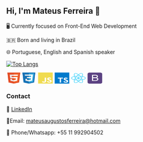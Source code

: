 ## Hi, I'm Mateus Ferreira  👋
 🖥️ Currently focused on Front-End Web Development
 
 🇧🇷 Born and living in Brazil
 
 🌐 Portuguese, English and Spanish speaker



[![Top Langs](https://github-readme-stats.vercel.app/api/top-langs/?username=mateusasferreira&layout=compact)](https://github.com/anuraghazra/github-readme-stats)

<img align="center" alt="HTML" height="30" width="40" src="https://raw.githubusercontent.com/devicons/devicon/master/icons/html5/html5-original.svg"><img align="center" alt="CSS" height="30" width="40" src="https://raw.githubusercontent.com/devicons/devicon/master/icons/css3/css3-original.svg">
<img align="center" alt="JavaScript" height="30" width="40" src="https://raw.githubusercontent.com/devicons/devicon/master/icons/javascript/javascript-plain.svg">
<img align="center" alt="TypeScript" height="30" width="40" src="https://raw.githubusercontent.com/devicons/devicon/master/icons/typescript/typescript-plain.svg">
<img align="center" alt="React" height="30" width="40" src="https://raw.githubusercontent.com/devicons/devicon/master/icons/react/react-original.svg"> 
<img align="center" alt="Bootstrap" height="30" width="40" src="https://raw.githubusercontent.com/devicons/devicon/master/icons/bootstrap/bootstrap-plain.svg">  

### Contact

🔗  <a href="https://www.linkedin.com/in/mateus-ferreira-3315a1109/" target="_blank">LinkedIn </a>

📧Email: mateusaugustosferreira@hotmail.com

📱 Phone/Whatsapp: +55 11 992904502
